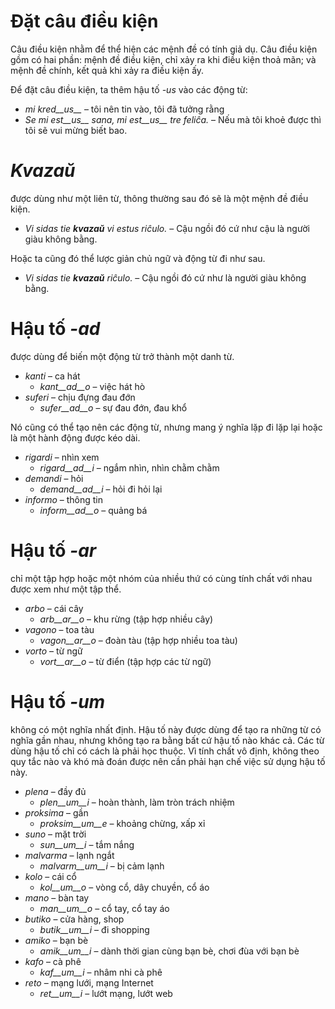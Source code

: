 # Đặt câu điều kiện

Câu điều kiện nhằm để thể hiện các mệnh đề có tính giả dụ. Câu điều kiện gồm có hai phần: mệnh đề điều kiện, chỉ xảy ra khi điều kiện thoả mãn; và mệnh đề chính, kết quả khi xảy ra điều kiện ấy.

Để đặt câu điều kiện, ta thêm hậu tố *-us* vào các động từ:

- *mi kred__us__* – tôi nên tin vào, tôi đã tưởng rằng
- *Se mi est__us__ sana, mi est__us__ tre feliĉa.* – Nếu mà tôi khoẻ được thì tôi sẽ vui mừng biết bao.

# *Kvazaŭ*

được dùng như một liên từ, thông thường sau đó sẽ là một mệnh đề điều kiện.

- *Vi sidas tie __kvazaŭ__ vi estus riĉulo.* – Cậu ngồi đó cứ như cậu là người giàu không bằng.

Hoặc ta cũng đó thể lược giản chủ ngữ và động từ đi như sau.

- *Vi sidas tie __kvazaŭ__ riĉulo.* – Cậu ngồi đó cứ như là người giàu không bằng.
 
# Hậu tố *-ad*

được dùng để biến một động từ trở thành một danh từ.

- *kanti* – ca hát
  - *kant__ad__o* – việc hát hò
- *suferi* – chịu đựng đau đớn
	- *sufer__ad__o* – sự đau đớn, đau khổ

Nó cũng có thể tạo nên các động từ, nhưng mang ý nghĩa lặp đi lặp lại hoặc là một hành động được kéo dài.

- *rigardi* – nhìn xem
  - *rigard__ad__i* – ngắm nhìn, nhìn chằm chằm
- *demandi* – hỏi
	- *demand__ad__i* – hỏi đi hỏi lại
- *informo* – thông tin
	- *inform__ad__o* – quảng bá


# Hậu tố *-ar*

chỉ một tập hợp hoặc một nhóm của nhiều thứ có cùng tính chất với nhau được xem như một tập thể.

- *arbo* – cái cây
	- *arb__ar__o* – khu rừng (tập hợp nhiều cây)
- *vagono* – toa tàu
	- *vagon__ar__o* – đoàn tàu (tập hợp nhiều toa tàu)
- *vorto* – từ ngữ
	- *vort__ar__o* – từ điển (tập hợp các từ ngữ)
 

# Hậu tố *-um*

không có một nghĩa nhất định. Hậu tố này được dùng để tạo ra những từ có nghĩa gần nhau, nhưng không tạo ra bằng bất cứ hậu tố nào khác cả. Các từ dùng hậu tố chỉ có cách là phải học thuộc. Vì tính chất vô định, không theo quy tắc nào và khó mà đoán được nên cần phải hạn chế việc sử dụng hậu tố này.

- *plena* – đầy đủ
  -  *plen__um__i* – hoàn thành, làm tròn trách nhiệm
- *proksima* – gần
  -  *proksim__um__e* – khoảng chừng, xấp xỉ
- *suno* – mặt trời
	- *sun__um__i* – tắm nắng
- *malvarma* – lạnh ngắt
	- *malvarm__um__i* – bị cảm lạnh
- *kolo* – cái cổ
	- *kol__um__o* – vòng cổ, dây chuyền, cổ áo
- *mano* – bàn tay
	- *man__um__o* – cổ tay, cổ tay áo
- *butiko* – cửa hàng, shop
	- *butik__um__i* – đi shopping
- *amiko* – bạn bè
	- *amik__um__i* – dành thời gian cùng bạn bè, chơi đùa với bạn bè
- *kafo* – cà phê
	- *kaf__um__i* – nhâm nhi cà phê
- *reto* – mạng lưới, mạng Internet
	- *ret__um__i* – lướt mạng, lướt web

